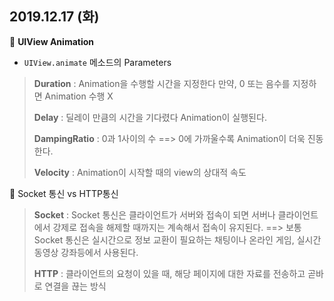 ## 2019.12.17 (화)

🔵 **UIView Animation**

* `UIView.animate` 메소드의 Parameters

> **Duration** : Animation을 수행할 시간을 지정한다 만약, 0 또는 음수를 지정하면 Animation 수행 X
>
> **Delay** : 딜레이 만큼의 시간을 기다렸다 Animation이 실행된다.
>
> **DampingRatio** : 0과 1사이의 수 ==> 0에 가까울수록 Animation이 더욱 진동한다. 
>
> **Velocity** : Animation이 시작할 때의 view의 상대적 속도



🔵 Socket 통신 vs HTTP통신

> **Socket** : Socket 통신은 클라이언트가 서버와 접속이 되면 서버나 클라이언트에서 강제로 접속을 해제할 때까지는 계속해서 접속이 유지된다. ==> 보통 Socket 통신은 실시간으로 정보 교환이 필요하는 채팅이나 온라인 게임, 실시간 동영상 강좌등에서 사용된다.
>
> **HTTP** : 클라이언트의 요청이 있을 때, 해당 페이지에 대한 자료를 전송하고 곧바로 연결을 끊는 방식 